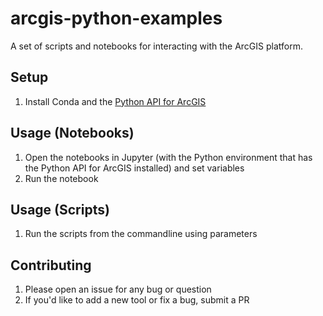 # arcgis-python-examples
A set of scripts and notebooks for interacting with the ArcGIS platform.

## Setup

1. Install Conda and the [Python API for ArcGIS](https://developers.arcgis.com/python/guide/install-and-set-up/)

## Usage (Notebooks)

1. Open the notebooks in Jupyter (with the Python environment that has the Python API for ArcGIS installed) and set variables
2. Run the notebook

## Usage (Scripts)

1. Run the scripts from the commandline using parameters

## Contributing

1. Please open an issue for any bug or question
2. If you'd like to add a new tool or fix a bug, submit a PR
